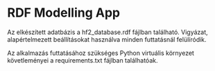 # RDF Modelling App

Az elkészített adatbázis a hf2_database.rdf fájlban található. Vigyázat, alapértelmezett beállításokat használva minden futtatásnál felülíródik.

Az alkalmazás futtatásához szükséges Python virtuális környezet követleményei a requirements.txt fájlban találhatóak.
